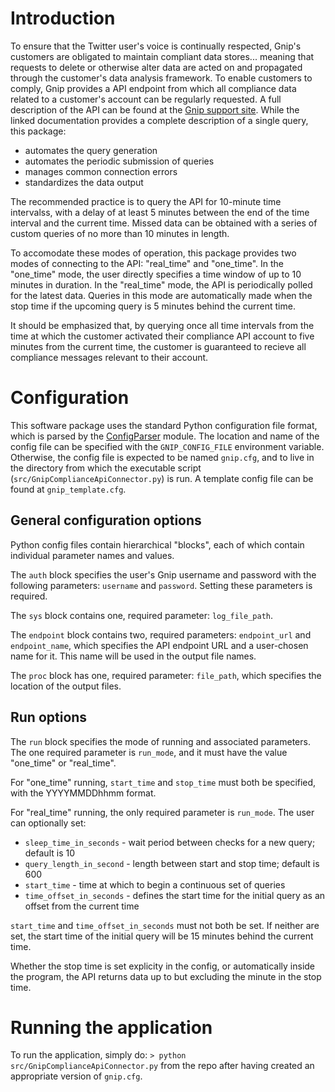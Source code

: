 # Introduction

To ensure that the Twitter user's voice is continually respected, 
Gnip's customers are obligated to maintain compliant data stores...
meaning that requests to delete or otherwise alter data
are acted on and propagated through the customer's data 
analysis framework. To enable customers to comply, Gnip provides
a API endpoint from which all compliance data related to a customer's
account can be regularly requested. A full description of the API
can be found at the [Gnip support site](http://support.gnip.com/apis/compliance_api/).
While the linked documentation provides a complete description of a single query,
this package:
* automates the query generation
* automates the periodic submission of queries
* manages common connection errors
* standardizes the data output

The recommended practice is to query the API for 10-minute time intervalss, 
with a delay of at least 5 minutes between the end of the time interval 
and the current time. Missed data can be obtained with a
series of custom queries of no more than 10 minutes in length. 

To accomodate these modes of operation, 
this package provides two modes of connecting to the API: "real\_time" and "one\_time".
In the "one\_time" mode, the user directly specifies a time window of up to 10 minutes 
in duration. In the "real\_time" mode, the API is periodically polled for the
latest data. Queries in this mode are automatically made when the stop time
if the upcoming query is 5 minutes behind the current time. 

It should be emphasized that, by querying once all time intervals from the time at which
the customer activated their compliance API account to five minutes from the current time,
the customer is guaranteed to recieve all compliance messages relevant to their account.

# Configuration

This software package uses the standard Python configuration file format,
which is parsed by the [ConfigParser](https://docs.python.org/2/library/configparser.html) module. 
The location and name of the config file can be specified with the
`GNIP_CONFIG_FILE` environment variable. Otherwise,
the config file is expected to be named `gnip.cfg`,
and to live in the directory from which the executable script (`src/GnipComplianceApiConnector.py`) is run.
A template config file can be found at `gnip_template.cfg`.


## General configuration options

Python config files contain hierarchical "blocks", each of which contain individual parameter names and values.

The `auth` block specifies the user's Gnip username and password 
with the following parameters: `username` and `password`.
Setting these parameters is required.

The `sys` block contains one, required parameter: `log_file_path`.

The `endpoint` block contains two, required parameters: `endpoint_url` and `endpoint_name`, 
which specifies the API endpoint URL and a user-chosen name for it.
This name will be used in the output file names.

The `proc` block has one, required parameter: `file_path`, 
which specifies the location of the output files.

## Run options

The `run` block specifies the mode of running and associated parameters.
The one required parameter is `run_mode`, and it must have the value
"one\_time" or "real\_time". 

For "one\_time" running, `start_time` and `stop_time` must both be specified,
with the YYYYMMDDhhmm format. 

For "real\_time" running, the only required
parameter is `run_mode`. The user can optionally set:

* `sleep_time_in_seconds` - wait period between checks for a new query; default is 10
* `query_length_in_second` - length between start and stop time; default is 600
* `start_time` - time at which to begin a continuous set of queries
* `time_offset_in_seconds` - defines the start time for the initial query as an offset from the current time

`start_time` and `time_offset_in_seconds` must not both be set. If neither are set,
the start time of the initial query will be 15 minutes behind the current time.

Whether the stop time is set explicity in the config, 
or automatically inside the program,
the API returns data up to but excluding the minute
in the stop time. 

# Running the application

To run the application, simply do: `> python src/GnipComplianceApiConnector.py`
from the repo after having created an appropriate version of `gnip.cfg`. 
